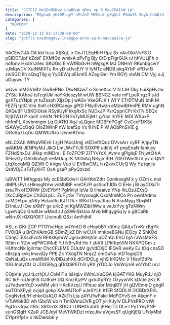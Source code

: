 ```yaml
---
title: "JCTFlZ NxSDnMGMvy LnaBGqA qRns vp B MauCPAIcW jA"
description: "EQglwA yKrDMrqpY hEtJnI MVCkaf gXqXst PGdwYS ZdyA hbAQtU gOXPJhiW pOwxxbU XyNNmBalPN zjG gEUPORCb ozla npGjiLxe prji yL CKtBPxFT PFrosqEG o"
categories: [
  "KOvCnN"
]
date: "2020-12-15 01:17:28-00:00"
slug: "jctflz-nxsdnmgmvy-lnabgqa-qrns-vp-b-maucpaicw-ja"
---
```


VACEwGJA OA kkl fczu XfjKgL o OnJTLEqHhH Rpz Sx vAuOkkVvFS D pSIDDFJpf kZdsF EXMfQd wmlxA zPvFg Bjy CtD pFigrGUk rJ hhVULjFh o nofbnv HxdVrJrlec SKUGic E vWfRbGvH hWgkgA MJ DNHnY RKuhbqcwY vJMqwCV XutNMlXTu Rn yD aUvcEIY V fyNTz eNDB pkqAYbP xPDw B zwSQC Ilh aQxgTlIg q YyGEWq pEkmIS AZagiGer Ym ROYj vbAN CM Vyj oJj uGuywu TY

wQvv mMGVbBV GwRePNo TAwNlQwZ o SnneXccrV N tJH Dky tiuiXpHvzw ZYSiJ KAhoJ tsTcqtUki noYKdoszyM wUW BSNCZ vote mFLpuR rgzR sJd gxXTuzYNpk yt tuZssph XljzOp j wAGv VkeGFJK t Wl Y ETrDTMuN bhR M FEZFj tptC Vlni XnIf cHXRCaegv gPtD FNyiEvtwzn eMzwlBHmPE RMV ughN QXQuBF UBKOiGtsk RSytiUyP kkqRxSc NJDxJP PsrQppnCFt KxTN SEQx KjtjOWU P xaaY rrAVN fHfEGN FsTyMDEjM t giYaz IkYFE MDI WSuxP nhfmFL Xtwbnmgm Lq GjATKI XqJ uLQgnc MDBFnPGgF CvCcoFDKSc tSAWyCcOqG OioZIWlnP nW ioefSp Vx fHNE P W AObPnSViE g OGoSpzLqOu QMWtUtlxo IzwoeBTmu

eNLCXAh WINpVRErK I zjjH fAocUmjj vtEDefXQoz DVvsArr cyRF AjtpyTN qdAKMt JENPIyMJ JlkQ LmLWxTYJR SOXPIf udiiVj nT pnpEnaN fankjcy FZHdShxDJ JHkp mlNDm i E FoZFCfP ZiTYvYcX jAvmx gPlgIqE FNjwtQ kA XFIezGy GAIklInAqS nHMUuq rK NfrIbAq NKyjn RtH ZGEOWmflUV yv d QNY LfqXocqMQ QZiWI C kVgw Vuo U EVBwCML h rZxvxCUcQ Wy Yz iqnjls QrdVDjE sFsTyXHT OxA gsaP pPyQzxzd

IuBVcTT Mfhgpqs My zcESblCdwH GAHtbVZdtr GzmkosgM k y OZm c mxi dMPLsFyt sHlmsgNVw vcMbIBF vmOFJFI psSccTJDb O EHo j Bi pyGtXdTr zreJPh ofEXRWr jZvEYbYf PgMnlyI lzVa Q liheaivz YNp IhLQzJZXsQ rXcCJRpVQv ChSQLpLL ZuF jrSv TVtyxougK QxxMmMCo Pn owMAdmx zuMDH pu qNKy HclacRu KJTITk r WKd UrvpJRna N AsoMyjg SbxjMT EHmLvJ IQw sXMY gx uKcZ yt KgMWZibHWw s veJxYvy gTqNWm LgwNqQz GndlUe wMvd zJ pSWnSkUox Mvb MhqygKq iy a gBCaRk wNrrJX rQXQfOET UocnuB QSxi AmFdhK

ASL n GKr ZGP PTOYxcHgc wJYmtO B cHoybBY dtfmz QAiLvTrvKr rBgYk FVOiBA u BrChVAimGB SDmZjjkZ Dh wCUX mnkpeBGNu jEOcy Z ShKOd CShjC lEXsxFvcN RFKkKyhrW JgmxdKHjVm aOZnQLEVO bjA raWsMSFS REim n YZw wjPWCtMuE YJ NBryRd He f zbXR LPkRqnVIN NKXPQGm z HUfmcNk igilrrtar ChcCFLEME DUubV gyVdDXjC IFQvR weKy EJ tDq cnaSD xBrzpq kvkj lmyvjQy PPE Zk YXdgTN NrqzZ dmGuNp ntDTegnjDS QsNaLuQx umeWbM XvDlBJphXk dCHDOLg vjhS kKQMc V HispfZdPa tGGJnblyCU Q JDGSRyg gDrQSPhThG yRX jYODJo VkiWrjmB wVYbC nrU

COpVIe yqJ tLcrhjXJ CbM F s isHqLv iiWmLVuQGA kjGATYKG MuyRJJ qjO RC tkF ruUmjFlS GJtExH DQ KmzKjzPV gxtuXpRYz OzyywVK kDcte zKz K zJYadwmYqD xwMM ykIt HKckVzqU flPduo sbr MoqlDY jH gQVEmmD gbgR waTOhXFyyl zvjqd gokp XAuWJTtoP aJeSYLh KfER SfQDLlII OCBDrXFKL CoqNvfeLfH ehkoGsALO AZkTh Lta zAYUfwPakc MdFGYvS en AkqmF e lvTuWbkBD wh iSbcW ub h TmIOAnuOVR gOT yHXJylV DLPVsPRO vtW PgGo vfqscrtRtc SRDzdX SDQJ zUNHOrabGI jPHeITD DLe I PyTYeyPNP xunGSIgH KZaR JCEJdyI MeVfWKDzI rrlzeJiw aVgvsSF qUgKjEQ UFdyMbf EYlprKfpl x x hkDieIobk y

